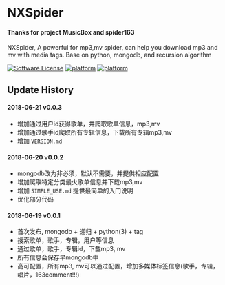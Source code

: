 NXSpider
=================


#### Thanks for project MusicBox and spider163

NXSpider, A powerful for mp3,mv spider, can help you download mp3 and mv with media tags. Base on python, mongodb, and recursion algorithm

[![Software License](https://img.shields.io/pypi/l/Django.svg)](LICENSE.md)
[![platform](https://img.shields.io/badge/python-2.7-green.svg)]()
[![platform](https://img.shields.io/badge/python-3.5-green.svg)]()

## Update History

#### 2018-06-21 v0.0.3
- 增加通过用户id获得歌单，并爬取歌单信息，mp3,mv
- 增加通过歌手id爬取所有专辑信息，下载所有专辑mp3,mv
- 增加 `VERSION.md`

#### 2018-06-20 v0.0.2
- mongodb改为非必须，默认不需要，并提供相应配置
- 增加爬取特定分类最火歌单信息并下载mp3,mv
- 增加 `SIMPLE_USE.md` 提供最简单的入门说明
- 优化部分代码

#### 2018-06-19 v0.0.1
- 首次发布, mongodb + 递归 + python(3) + tag
- 搜索歌单，歌手，专辑，用户等信息
- 通过歌单，歌手，专辑id，下载mp3, mv
- 所有信息会保存早mongodb中
- 高可配置，所有mp3, mv可以通过配置，增加多媒体标签信息(歌手，专辑，唱片，163comment!!!)